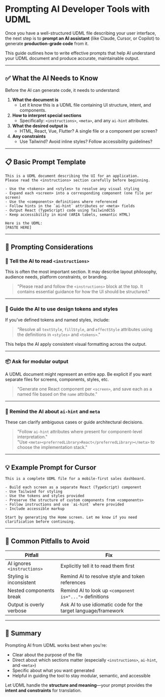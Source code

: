 # Prompting AI Developer Tools with UDML

Once you have a well-structured UDML file describing your user interface, the next step is to **prompt an AI assistant** (like Claude, Cursor, or Copilot) to generate **production-grade code** from it.

This guide outlines how to write effective prompts that help AI understand your UDML document and produce accurate, maintainable output.

***

## ✅ What the AI Needs to Know

Before the AI can generate code, it needs to understand:

1. **What the document is**
   * Let it know this is a UDML file containing UI structure, intent, and components.
2. **How to interpret special sections**
   * Specifically: `<instructions>`, `<meta>`, and any `ai-hint` attributes.
3. **What the desired output is**
   * HTML, React, Vue, Flutter? A single file or a component per screen?
4. **Any constraints**
   * Use Tailwind? Avoid inline styles? Follow accessibility guidelines?

***

## 📋 Basic Prompt Template

```
This is a UDML document describing the UI for an application.
Please read the <instructions> section carefully before beginning.

- Use the <tokens> and <styles> to resolve any visual styling
- Expand each <screen> into a corresponding component (one file per screen)
- Use the <components> definitions where referenced
- Follow hints in the `ai-hint` attributes or <meta> fields
- Output React (TypeScript) code using TailwindCSS
- Keep accessibility in mind (ARIA labels, semantic HTML)

Here is the UDML:
[PASTE HERE]
```

***

## 🔎 Prompting Considerations

### 🧠 Tell the AI to read `<instructions>`

This is often the most important section. It may describe layout philosophy, audience needs, platform constraints, or branding.

> "Please read and follow the `<instructions>` block at the top. It contains essential guidance for how the UI should be structured."

***

### 📌 Guide the AI to use design tokens and styles

If you’ve defined tokens and named styles, include:

> "Resolve all `textStyle`, `fillStyle`, and `effectStyle` attributes using the definitions in `<styles>` and `<tokens>`."

This helps the AI apply consistent visual formatting across the output.

***

### 📦 Ask for modular output

A UDML document might represent an entire app. Be explicit if you want separate files for screens, components, styles, etc.

> "Generate one React component per `<screen>`, and save each as a named file based on the `name` attribute."

***

### 💬 Remind the AI about `ai-hint` and `meta`

These can clarify ambiguous cases or guide architectural decisions.

> "Follow `ai-hint` attributes where present for component-level interpretation."\
> "Use `<meta><preferredLibrary>React</preferredLibrary></meta>` to choose the implementation stack."

***

## 💡 Example Prompt for Cursor

```
This is a complete UDML file for a mobile-first sales dashboard.

- Build each screen as a separate React (TypeScript) component
- Use Tailwind for styling
- Use the tokens and styles provided
- Preserve the structure of custom components from <components>
- Follow instructions and use `ai-hint` where provided
- Include accessible markup

Start by generating the Home screen. Let me know if you need clarification before continuing.
```

***

## 🚫 Common Pitfalls to Avoid

| Pitfall                     | Fix                                                            |
| --------------------------- | -------------------------------------------------------------- |
| AI ignores `<instructions>` | Explicitly tell it to read them first                          |
| Styling is inconsistent     | Remind AI to resolve style and token references                |
| Nested components break     | Remind AI to look up `<component is="...">` definitions        |
| Output is overly verbose    | Ask AI to use idiomatic code for the target language/framework |

***

## 🧩 Summary

Prompting AI from UDML works best when you're:

* Clear about the purpose of the file
* Direct about which sections matter (especially `<instructions>`, `ai-hint`, and `<meta>`)
* Specific about what you want generated
* Helpful in guiding the tool to stay modular, semantic, and accessible

Let UDML handle the **structure and meaning**—your prompt provides the **intent and constraints** for translation.
